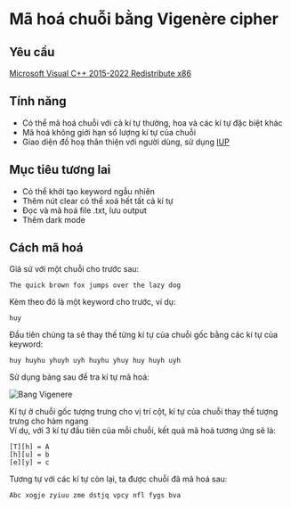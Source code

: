 # Mã hoá chuỗi bằng Vigenère cipher
## Yêu cầu 
[Microsoft Visual C++ 2015-2022 Redistribute x86](https://docs.microsoft.com/en-us/cpp/windows/latest-supported-vc-redist?view=msvc-170)
## Tính năng
- Có thể mã hoá chuỗi với cả kí tự thường, hoa và các kí tự đặc biệt khác <br />
- Mã hoá không giới hạn số lượng kí tự của chuỗi <br />
- Giao diện đồ hoạ thân thiện với người dùng, sử dụng [IUP](https://www.tecgraf.puc-rio.br/iup/) <br />
## Mục tiêu tương lai
- Có thể khởi tạo keyword ngẫu nhiên <br />
- Thêm nút clear có thể xoá hết tất cả kí tự <br />
- Đọc và mã hoá file .txt, lưu output <br />
- Thêm dark mode <br />
## Cách mã hoá
  Giả sử với một chuỗi cho trước sau:
  ```
  The quick brown fox jumps over the lazy dog
  ```
  Kèm theo đó là một keyword cho trước, ví dụ:
  ```
  huy
  ```
  Đầu tiên chúng ta sẽ thay thế từng kí tự của chuỗi gốc bằng các kí tự của keyword:
  ```
  huy huyhu yhuyh uyh huyhu yhuy huy huyh uyh
  ```
  Sử dụng bảng sau để tra kí tự mã hoá: <br >
  
  ![Bang Vigenere](https://crypto.interactive-maths.com/uploads/1/1/3/4/11345755/1889186_orig.jpg)
  
  Kí tự ở chuỗi gốc tượng trưng cho vị trí cột, kí tự của chuỗi thay thế tượng trưng cho hàm ngang <br >
  Ví dụ, với 3 kí tự đầu tiên của mỗi chuỗi, kết quả mã hoá tương ứng sẽ là:
  ```
  [T][h] = A
  [h][u] = b
  [e][y] = c
  ```
  Tương tự với các kí tự còn lại, ta được chuỗi đã mã hoá sau:
  ```
  Abc xogje zyiuu zme dstjq vpcy nfl fygs bva
  ```
 
